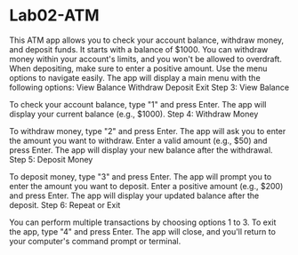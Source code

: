 # Lab02-ATM
This ATM app allows you to check your account balance, withdraw money, and deposit funds. It starts with a balance of $1000. You can withdraw money within your account's limits, and you won't be allowed to overdraft. When depositing, make sure to enter a positive amount. Use the menu options to navigate easily.
The app will display a main menu with the following options:
View Balance
Withdraw
Deposit
Exit
Step 3: View Balance

To check your account balance, type "1" and press Enter.
The app will display your current balance (e.g., $1000).
Step 4: Withdraw Money

To withdraw money, type "2" and press Enter.
The app will ask you to enter the amount you want to withdraw.
Enter a valid amount (e.g., $50) and press Enter.
The app will display your new balance after the withdrawal.
Step 5: Deposit Money

To deposit money, type "3" and press Enter.
The app will prompt you to enter the amount you want to deposit.
Enter a positive amount (e.g., $200) and press Enter.
The app will display your updated balance after the deposit.
Step 6: Repeat or Exit

You can perform multiple transactions by choosing options 1 to 3.
To exit the app, type "4" and press Enter.
The app will close, and you'll return to your computer's command prompt or terminal.
